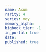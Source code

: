 ```yaml
---
name: Axum
rarity: 4
series: voy
memory_alpha:
bigbook_tier: -1
in_portal: true
date:
published: true
---
```



